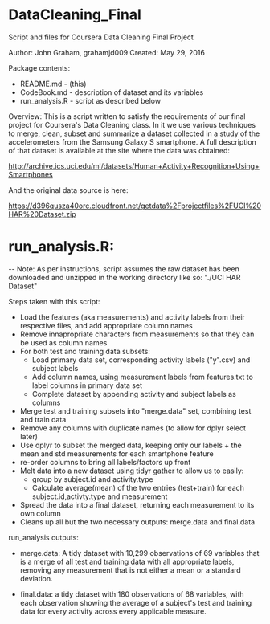 # DataCleaning_Final
Script and files for Coursera Data Cleaning Final Project

Author: John Graham, grahamjd009
Created: May 29, 2016

Package contents:
* README.md - (this)
* CodeBook.md - description of dataset and its variables 
* run_analysis.R - script as described below

Overview: This is a script written to satisfy the requirements of our final project for Coursera's Data Cleaning class. In it we use various techniques to merge, clean, subset and summarize a dataset collected in a study of the accelerometers from the Samsung Galaxy S smartphone. A full description of that dataset is available at the site where the data was obtained:

http://archive.ics.uci.edu/ml/datasets/Human+Activity+Recognition+Using+Smartphones

And the original data source is here:

https://d396qusza40orc.cloudfront.net/getdata%2Fprojectfiles%2FUCI%20HAR%20Dataset.zip

# run_analysis.R:

-- Note: As per instructions, script assumes the raw dataset has been downloaded and unzipped in the working directory like so: "./UCI HAR Dataset" 

Steps taken with this script:

* Load the features (aka measurements) and activity labels from their respective files, and add appropriate column names
* Remove innapropriate characters from measurements so that they can be used as column names
* For both test and training data subsets:
  * Load primary data set, corresponding activity labels ("y".csv) and subject labels
  * Add column names, using measurement labels from features.txt to label columns in primary data set
  * Complete dataset by appending activity and subject labels as columns
* Merge test and training subsets into "merge.data" set, combining test and train data
* Remove any columns with duplicate names (to allow for dplyr select later)
* Use dplyr to subset the merged data, keeping only our labels + the mean and std measurements for each smartphone feature
* re-order columns to bring all labels/factors up front
* Melt data into a new dataset using tidyr gather to allow us to easily:
  * group by subject.id and activity.type
  * Calculate average(mean) of the two entries (test+train) for each subject.id,activty.type and measurement
* Spread the data into a final dataset, returning each measurement to its own column
* Cleans up all but the two necessary outputs: merge.data and final.data

run_analysis outputs:

* merge.data: A tidy dataset with 10,299 observations of 69 variables that is a merge of all test and training data with all appropriate labels, removing any measurement that is not either a mean or a standard deviation. 

* final.data: a tidy dataset with 180 observations of 68 variables, with each observation showing the average of a subject's test and training data for every activity across every applicable measure.






